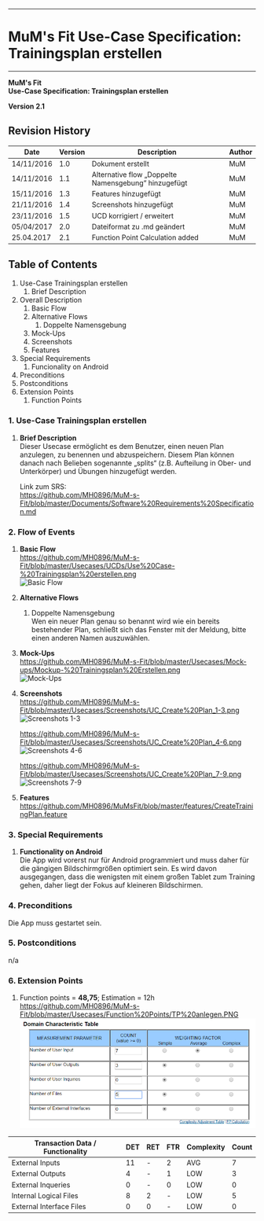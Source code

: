 -------------
# MuM's Fit Use-Case Specification: Trainingsplan erstellen #
-------------
**MuM's Fit**  
**Use-Case Specification: Trainingsplan erstellen**

**Version 2.1**

## Revision History ##
 
|Date|Version|Description|Author|
|----|----|----|----|
|14/11/2016|1.0|Dokument erstellt|MuM|
|14/11/2016|1.1|Alternative flow „Doppelte Namensgebung“ hinzugefügt|MuM|
|15/11/2016|1.3|Features hinzugefügt|MuM|
|21/11/2016|1.4|Screenshots hinzugefügt|MuM|
|23/11/2016|1.5|UCD korrigiert / erweitert|MuM|
|05/04/2017|2.0|Dateiformat zu .md geändert|MuM|
|25.04.2017|2.1|Function Point Calculation added|MuM|
 

## Table of Contents ##
1. Use-Case Trainingsplan erstellen
	1. Brief Description
2. Overall Description
	1. Basic Flow
	2. Alternative Flows
		1. Doppelte Namensgebung
	3. Mock-Ups
	4. Screenshots
	5. Features
3. Special Requirements
	1. Funcionality on Android
4. Preconditions
5. Postconditions
6. Extension Points
	1. Function Points

### 1. Use-Case Trainingsplan erstellen ###
1. **Brief Description**  
Dieser Usecase ermöglicht es dem Benutzer, einen neuen Plan anzulegen, zu benennen und abzuspeichern. Diesem Plan können danach nach Belieben sogenannte „splits“ (z.B. Aufteilung in Ober- und Unterkörper) und Übungen hinzugefügt werden. 

	Link zum SRS:   
	<a href="https://github.com/MH0896/MuM-s-Fit/blob/master/Documents/Software%20Requirements%20Specification.md">https://github.com/MH0896/MuM-s-Fit/blob/master/Documents/Software%20Requirements%20Specification.md</a>

### 2. Flow of Events ###
1. **Basic Flow**  
<a href="https://github.com/MH0896/MuM-s-Fit/blob/master/Usecases/UCDs/Use%20Case-%20Trainingsplan%20erstellen.png">https://github.com/MH0896/MuM-s-Fit/blob/master/Usecases/UCDs/Use%20Case-%20Trainingsplan%20erstellen.png</a>  
![Basic Flow](https://github.com/MH0896/MuM-s-Fit/blob/master/Usecases/UCDs/Use%20Case-%20Trainingsplan%20erstellen.png "Basic Flow")
2. **Alternative Flows**
	1. Doppelte Namensgebung  
Wen ein neuer Plan genau so benannt wird wie ein bereits bestehender Plan, schließt sich das Fenster mit der Meldung, bitte einen anderen Namen auszuwählen.
3. **Mock-Ups**  
<a href="https://github.com/MH0896/MuM-s-Fit/blob/master/Usecases/Mock-ups/Mockup-%20Trainingsplan%20Erstellen.png">https://github.com/MH0896/MuM-s-Fit/blob/master/Usecases/Mock-ups/Mockup-%20Trainingsplan%20Erstellen.png</a>  
![Mock-Ups](https://github.com/MH0896/MuM-s-Fit/blob/master/Usecases/Mock-ups/Mockup-%20Trainingsplan%20Erstellen.png "Mock-Ups")
4. **Screenshots**  
<a href="https://github.com/MH0896/MuM-s-Fit/blob/master/Usecases/Screenshots/UC_Create%20Plan_1-3.png">https://github.com/MH0896/MuM-s-Fit/blob/master/Usecases/Screenshots/UC_Create%20Plan_1-3.png</a>  
![Screenshots 1-3](https://github.com/MH0896/MuM-s-Fit/blob/master/Usecases/Screenshots/UC_Create%20Plan_1-3.png "Screenshots 1-3")

	<a href="https://github.com/MH0896/MuM-s-Fit/blob/master/Usecases/Screenshots/UC_Create%20Plan_4-6.png">https://github.com/MH0896/MuM-s-Fit/blob/master/Usecases/Screenshots/UC_Create%20Plan_4-6.png</a>  
	![Screenshots 4-6](https://github.com/MH0896/MuM-s-Fit/blob/master/Usecases/Screenshots/UC_Create%20Plan_4-6.png "Screenshots 4-6")

	<a href="https://github.com/MH0896/MuM-s-Fit/blob/master/Usecases/Screenshots/UC_Create%20Plan_7-9.png">https://github.com/MH0896/MuM-s-Fit/blob/master/Usecases/Screenshots/UC_Create%20Plan_7-9.png</a>  
	![Screenshots 7-9](https://github.com/MH0896/MuM-s-Fit/blob/master/Usecases/Screenshots/UC_Create%20Plan_7-9.png "Screenshots 7-9")
5. **Features**  
<a href="https://github.com/MH0896/MuMsFit/blob/master/features/CreateTrainingPlan.feature">https://github.com/MH0896/MuMsFit/blob/master/features/CreateTrainingPlan.feature</a>

### 3. Special Requirements ###
1. **Functionality on Android**  
Die App wird vorerst nur für Android programmiert und muss daher für die gängigen Bildschirmgrößen optimiert sein. Es wird davon ausgegangen, dass die wenigsten mit einem großen Tablet zum Training gehen, daher liegt der Fokus auf kleineren Bildschirmen.

### 4. Preconditions ###
Die App muss gestartet sein.

### 5. Postconditions ###
n/a

### 6. Extension Points ###
1. Function points = **48,75**; Estimation = 12h   
<a href="https://github.com/MH0896/MuM-s-Fit/blob/master/Usecases/Function%20Points/TP%20anlegen.PNG">https://github.com/MH0896/MuM-s-Fit/blob/master/Usecases/Function%20Points/TP%20anlegen.PNG</a>  
![FPs](https://github.com/MH0896/MuM-s-Fit/blob/master/Usecases/Function%20Points/TP%20anlegen.PNG "FPs")  
 
|Transaction Data / Functionality|DET|RET|FTR|Complexity|Count|
|----|----|----|----|----|----|
|External Inputs|11|-|2|AVG|7|
|External Outputs|4|-|1|LOW|3|
|External Inqueries|0|-|0|LOW|0|
|Internal Logical Files|8|2|-|LOW|5|
|External Interface Files|0|0|-|LOW|0|
 